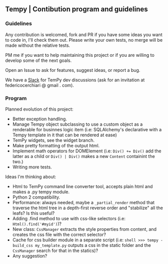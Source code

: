 ## Tempy | Contibution program and guidelines

### Guidelines
Any contribution is welcomed, fork and PR if you have some ideas you want to code in, I'll check them out.
Please write your own tests, no merge will be made without the relative tests.

PM me if you want to help maintaining this project or if you are willing to develop some of the next goals.

Open an Issue to ask for features, suggest ideas, or report a bug.

We have a [Slack](tempy-dev.slack.com) for TemPy dev discussions (ask for an invitation at federicocerchiari @ gmail . com).

### Program
Planned evolution of this project:
- Better exception handling.
- Manage Tempy object subclassing to use a custom object as a renderable for businnes logic item (i.e: SQLAlchemy's declarative with a Tempy template in it that can be rendered at ease)
- TemPy widgets, see the widget branch.
- Make pretty formatting of the output html.
- Implement math operators for DOMElement (i.e: `Div() += Div()` add the latter as a child or `Div() | Div()` makes a new `Content` containint the two.)
- Writing more tests.

Ideas I'm thinking about:
- Html to TemPy command line converter tool, accepts plain html and makes a .py tempy module.
- Python 2 compatibility.
- Performance: always needed, maybe a `_partial_render` method that traverse the html tree in a depth-first reverse order and "stabilize" all the leafs? Is this useful?
- Adding .find method to use with css-like selectors (i.e: `Html().find('#myid')`)?
- New class: `CssManager` extracts the style properties from content, and creates the css file with the correct selector?
- Cache for css builder module in a separate script (i.e: `shell >>> tempy -build_css my_template.py` outputs a css in the static folder and the `CssManager` search for that in the statics)?
- Any suggestion?
